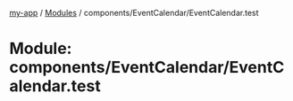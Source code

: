 [my-app](../README.md) / [Modules](../modules.md) / components/EventCalendar/EventCalendar.test

# Module: components/EventCalendar/EventCalendar.test
